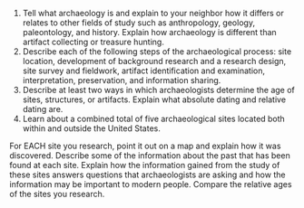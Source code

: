 1. Tell what archaeology is and explain to your neighbor how it differs or relates to other fields of study such as anthropology, geology, paleontology, and history. Explain how archaeology is different than artifact collecting or treasure hunting.
1. Describe each of the following steps of the archaeological process: site location, development of background research and a research design, site survey and fieldwork, artifact identification and examination, interpretation, preservation, and information sharing.
1. Describe at least two ways in which archaeologists determine the age of sites, structures, or artifacts. Explain what absolute dating and relative dating are.
1. Learn about a combined total of five archaeological sites located both within and outside the United States.

For EACH site you research, point it out on a map and explain how it was discovered. Describe some of the information about the past that has been found at each site. Explain how the information gained from the study of these sites answers questions that archaeologists are asking and how the information may be important to modern people. Compare the relative ages of the sites you research.
